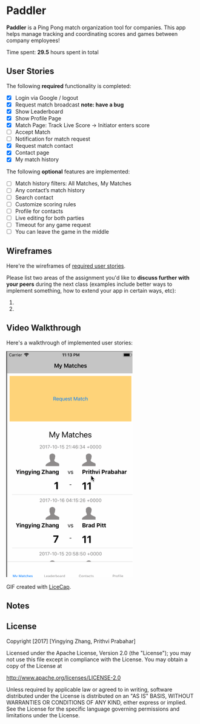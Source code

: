 # Paddler
**Paddler** is a Ping Pong match organization tool for companies. This app helps manage tracking and coordinating scores and games between company employees!

Time spent: **29.5** hours spent in total

## User Stories

The following **required** functionality is completed:

- [x] Login via Google / logout
- [x] Request match broadcast **note: have a bug**
- [x] Show Leaderboard
- [x] Show Profile Page
- [x] Match Page: Track Live Score -> Initiator enters score
- [ ] Accept Match
- [ ] Notification for match request
- [x] Request match contact
- [x] Contact page
- [x] My match history

The following **optional** features are implemented:

- [ ] Match history filters: All Matches, My Matches
- [ ] Any contact’s match history
- [ ] Search contact
- [ ] Customize scoring rules
- [ ] Profile for contacts
- [ ] Live editing for both parties
- [ ] Timeout for any game request
- [ ] You can leave the game in the middle

## Wireframes

Here're the wireframes of [required user stories](https://github.com/PaddlerApp/paddler-ios/blob/master/20171006%20PaddlerApp%20Wireframes.pdf).

Please list two areas of the assignment you'd like to **discuss further with your peers** during the next class (examples include better ways to implement something, how to extend your app in certain ways, etc):

1. 
2.

## Video Walkthrough

Here's a walkthrough of implemented user stories:

<img src='https://github.com/PaddlerApp/paddler-ios/blob/master/PaddlerApp_Week5_gif.gif?raw=true' title='Video Walkthrough' width='' alt='Video Walkthrough' />

GIF created with [LiceCap](http://www.cockos.com/licecap/).

## Notes

## License

Copyright [2017] [Yingying Zhang, Prithvi Prabahar]

Licensed under the Apache License, Version 2.0 (the "License");
you may not use this file except in compliance with the License.
You may obtain a copy of the License at

http://www.apache.org/licenses/LICENSE-2.0

Unless required by applicable law or agreed to in writing, software
distributed under the License is distributed on an "AS IS" BASIS,
WITHOUT WARRANTIES OR CONDITIONS OF ANY KIND, either express or implied.
See the License for the specific language governing permissions and
limitations under the License.
